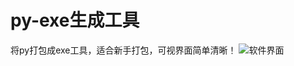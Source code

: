 # py-exe生成工具
将py打包成exe工具，适合新手打包，可视界面简单清晰！
![软件界面](https://github.com/cnuo540/py-exe-/assets/154597456/a5231ddc-44e9-40f1-b8c8-af0aecbb12d8)
